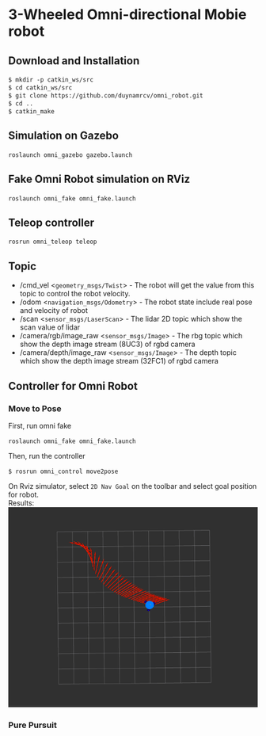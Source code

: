# 3-Wheeled Omni-directional Mobie robot
## Download and Installation
```
$ mkdir -p catkin_ws/src
$ cd catkin_ws/src
$ git clone https://github.com/duynamrcv/omni_robot.git
$ cd ..
$ catkin_make
```
## Simulation on Gazebo
```
roslaunch omni_gazebo gazebo.launch
```
## Fake Omni Robot simulation on RViz
```
roslaunch omni_fake omni_fake.launch
```

## Teleop controller
```
rosrun omni_teleop teleop
```
## Topic
* /cmd_vel <```geometry_msgs/Twist```> - The robot will get the value from this topic to control the robot velocity.
* /odom <```navigation_msgs/Odometry```> - The robot state include real pose and velocity of robot
* /scan <```sensor_msgs/LaserScan```> - The lidar 2D topic which show the scan value of lidar
* /camera/rgb/image_raw <```sensor_msgs/Image```> - The rbg topic which show the depth image stream (8UC3) of rgbd camera
* /camera/depth/image_raw <```sensor_msgs/Image```> - The depth topic which show the depth image stream (32FC1) of rgbd camera

## Controller for Omni Robot
### Move to Pose
First, run omni fake
```
roslaunch omni_fake omni_fake.launch
```
Then, run the controller
```
$ rosrun omni_control move2pose
```
On Rviz simulator, select ```2D Nav Goal``` on the toolbar and select goal position for robot. <br>
Results: <br>
![Move 2 Pose](omni_control/results/move2pose.png)

### Pure Pursuit